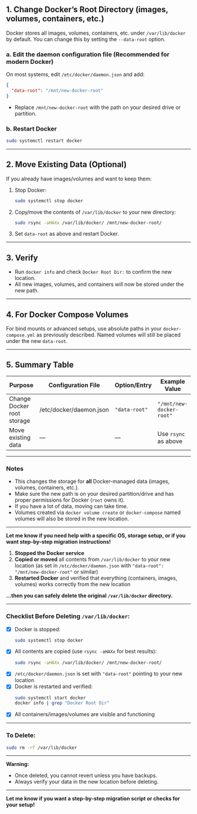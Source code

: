 
## 1. **Change Docker’s Root Directory (images, volumes, containers, etc.)**

Docker stores all images, volumes, containers, etc. under `/var/lib/docker` by default. You can change this by setting the `--data-root` option.

### **a. Edit the daemon configuration file (Recommended for modern Docker)**

On most systems, edit `/etc/docker/daemon.json` and add:

````json name=/etc/docker/daemon.json
{
  "data-root": "/mnt/new-docker-root"
}
````

- Replace `/mnt/new-docker-root` with the path on your desired drive or partition.

### **b. Restart Docker**

```bash
sudo systemctl restart docker
```

---

## 2. **Move Existing Data (Optional)**

If you already have images/volumes and want to keep them:
1. Stop Docker:
    ```bash
    sudo systemctl stop docker
    ```
2. Copy/move the contents of `/var/lib/docker` to your new directory:
    ```bash
    sudo rsync -aHAXx /var/lib/docker/ /mnt/new-docker-root/
    ```
3. Set `data-root` as above and restart Docker.

---

## 3. **Verify**

- Run `docker info` and check `Docker Root Dir:` to confirm the new location.
- All new images, volumes, and containers will now be stored under the new path.

---

## 4. **For Docker Compose Volumes**

For bind mounts or advanced setups, use absolute paths in your `docker-compose.yml` as previously described. Named volumes will still be placed under the new `data-root`.

---

## 5. **Summary Table**

| Purpose                    | Configuration File            | Option/Entry                | Example Value               |
|----------------------------|-------------------------------|-----------------------------|-----------------------------|
| Change Docker root storage | /etc/docker/daemon.json       | `"data-root"`               | `"/mnt/new-docker-root"`    |
| Move existing data         | —                             | —                           | Use `rsync` as above        |

---

### **Notes**
- This changes the storage for **all** Docker-managed data (images, volumes, containers, etc.).
- Make sure the new path is on your desired partition/drive and has proper permissions for Docker (`root` owns it).
- If you have a lot of data, moving can take time.
- Volumes created via `docker volume create` or `docker-compose` named volumes will also be stored in the new location.

---

**Let me know if you need help with a specific OS, storage setup, or if you want step-by-step migration instructions!**




1. **Stopped the Docker service**
2. **Copied or moved** all contents from `/var/lib/docker` to your new location (as set in `/etc/docker/daemon.json` with `"data-root": "/mnt/new-docker-root"` or similar)
3. **Restarted Docker** and verified that everything (containers, images, volumes) works correctly from the new location

**…then you can safely delete the original `/var/lib/docker` directory.**

---

### **Checklist Before Deleting `/var/lib/docker`:**

- [x] Docker is stopped:  
  ```bash
  sudo systemctl stop docker
  ```
- [x] All contents are copied (use `rsync -aHAXx` for best results):
  ```bash
  sudo rsync -aHAXx /var/lib/docker/ /mnt/new-docker-root/
  ```
- [x] `/etc/docker/daemon.json` is set with `"data-root"` pointing to your new location
- [x] Docker is restarted and verified:
  ```bash
  sudo systemctl start docker
  docker info | grep "Docker Root Dir"
  ```
- [x] All containers/images/volumes are visible and functioning

---

### **To Delete:**
```bash
sudo rm -rf /var/lib/docker
```

---

**Warning:**  
- Once deleted, you cannot revert unless you have backups.
- Always verify your data in the new location before deleting.

---

**Let me know if you want a step-by-step migration script or checks for your setup!**
